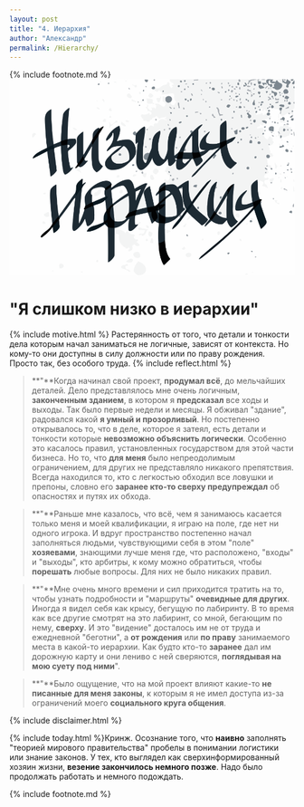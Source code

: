 ```yaml
---
layout: post
title: "4. Иерархия"
author: "Александр"
permalink: /Hierarchy/
---
```

{% include footnote.md %}
<a href="/cards/">!["Я слишком низко в иерархии"](/_img/4.svg)</a>
# "Я слишком низко в иерархии"

{% include motive.html %} Растерянность от того, что детали и тонкости дела которым начал заниматься не логичные, зависят от контекста. Но кому-то они доступны в силу должности или по праву рождения. Просто так, без особого труда.
{% include reflect.html %}
>**"**Когда начинал свой проект, **продумал всё**, до мельчайших деталей. Дело представлялось мне очень логичным, **законченным зданием**, в котором я **предсказал** все ходы и выходы. Так было первые недели и месяцы. Я обживал "здание", радовался какой **я умный и прозорливый**. Но постепенно открывалось то, что в деле, которое я затеял, есть детали и тонкости которые **невозможно объяснить логически**. Особенно это касалось правил, установленных государством для этой части бизнеса. Но то, что **для меня** было непреодолимым ограничением, для других не представляло никакого препятствия. Всегда находился то, кто с легкостью обходил все ловушки и препоны, словно его **заранее кто-то сверху предупреждал** об опасностях и путях их обхода. 

>**"**Раньше мне казалось, что всё, чем я занимаюсь касается только меня и моей квалификации, я играю на поле, где нет ни одного игрока. И вдруг пространство постепенно начал заполняться людьми, чувствующими себя в этом "поле" **хозяевами**, знающими лучше меня где, что расположено, "входы" и "выходы", кто арбитры, к кому можно обратиться, чтобы **порешать** любые вопросы. Для них не было никаких правил. 

>**"**Мне очень много времени и сил приходится тратить на то, чтобы узнать подробности и "маршруты" **очевидные для других**. Иногда я видел себя как крысу, бегущую по лабиринту. В то время как все другие смотрят на это лабиринт, со мной, бегающим по нему, **сверху**. И это "видение" досталось им не от труда и ежедневной "беготни", а **от рождения** или **по праву** занимаемого места в какой-то иерархии. Как будто кто-то **заранее** дал им дорожную карту и они лениво с ней сверяются, **поглядывая на мою суету под ними**".

>**"**Было ощущение, что на мой проект влияют какие-то **не писанные для меня законы**, к которым я не имел доступа из-за ограничений моего **социального круга общения**. 

{% include disclaimer.html %}

{% include today.html %}Кринж. Осознание того, что **наивно** заполнять "теорией мирового правительства" пробелы в понимании логистики или знание законов. У тех, кто выглядел как сверхинформированный хозяин жизни, **везение закончилось немного позже**. Надо было продолжать работать и немного подождать.

{% include footnote.md %}

